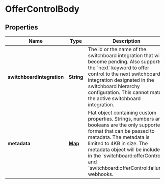 

# OfferControlBody

## Properties

Name | Type | Description | Notes
------------ | ------------- | ------------- | -------------
**switchboardIntegration** | **String** | The id or the name of the switchboard integration that will become pending. Also supports the &#x60;next&#x60; keyword to offer control to the next switchboard integration designated in the switchboard hierarchy configuration. This cannot match the active switchboard integration. | 
**metadata** | [**Map**](Map.md) | Flat object containing custom properties. Strings, numbers and booleans are the only supported format that can be passed to metadata. The metadata is limited to 4KB in size. The metadata object will be included in the &#x60;switchboard:offerControl&#x60; and &#x60;switchboard:offerControl:failure&#x60; webhooks. |  [optional]



